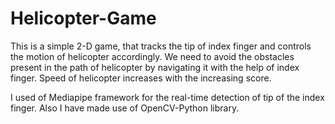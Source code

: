 # Helicopter-Game
This is a simple 2-D game, that tracks the tip of index finger and controls the motion of helicopter accordingly. We need to  avoid the obstacles present in the path of helicopter by navigating it with the help of index finger.
Speed of helicopter increases with the increasing score.

I used of Mediapipe framework for the real-time detection of tip of the index finger.
Also I have made use of OpenCV-Python library.
